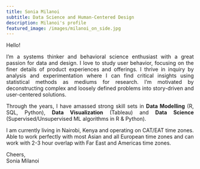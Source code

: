 ```yaml
---
title: Sonia Milanoi
subtitle: Data Science and Human-Centered Design
description: Milanoi's profile
featured_image: /images/milanoi_on_side.jpg
---
```


<style>
body {
text-align: justify}
</style>

Hello! 

I’m a systems thinker and behavioral science enthusiast with a great passion for data and design. I love to study user behavior, focusing on the finer details of product experiences and offerings. I thrive in inquiry by analysis and experimentation where I can find critical insights using statistical methods as mediums for research. I’m motivated by deconstructing complex and loosely defined problems into story-driven and user-centered solutions. 

Through the years, I have amassed strong skill sets in **Data Modelling** (R, SQL, Python), **Data Visualization** (Tableau) and **Data Science** (Supervised/Unsupervised ML algorithms in R & Python).


I am currently living in Nairobi, Kenya and operating on CAT/EAT time zones. Able to work perfectly with most Asian and all European time zones and can work with 2-3 hour overlap with Far East and Americas time zones.

Cheers,  
Sonia Milanoi

